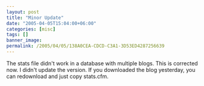 ```yaml
---
layout: post
title: "Minor Update"
date: "2005-04-05T15:04:00+06:00"
categories: [misc]
tags: []
banner_image: 
permalink: /2005/04/05/138A0CEA-CDCD-C3A1-3D53ED4287256639
---
```


The stats file didn't work in a database with multiple blogs. This is corrected now. I didn't update the version. If you downloaded the blog yesterday, you can redownload and just copy stats.cfm.